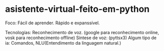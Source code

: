# asistente-virtual-feito-em-python

Foco:
    Fácil  de aprender.
    Rápido e expanssível.

Tecnologías:
    Reconhecimento de voz. (google para reconhecimento online, vosk para reconhecimento offline)
    Síntese de voz: (pyttsx3)
    Algum tipo de ia: Comandos, NLU(Entendimento da linguagem natural.)